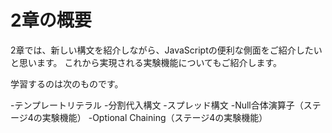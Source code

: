 # **2章の概要**


2章では、新しい構文を紹介しながら、JavaScriptの便利な側面をご紹介したいと思います。
これから実現される実験機能についてもご紹介します。

学習するのは次のものです。

-テンプレートリテラル
-分割代入構文
-スプレッド構文
-Null合体演算子（ステージ4の実験機能）
-Optional Chaining（ステージ4の実験機能）
